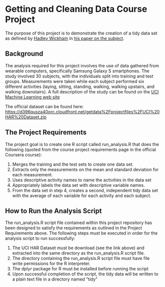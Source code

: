 # Getting and Cleaning Data Course Project
The purpose of this project is to demonstrate the creation of a tidy data set as defined by [Hadley Wickham](http://http://had.co.nz) in [his paper on the subject](http://vita.had.co.nz/papers/tidy-data.pdf).

## Background
The analysis required for this project involves the use of data gathered from wearable computers, specifically Samsung Galaxy S smartphones. The study involved 30 subjects, with the individuals split into training and test groups. Measurements were taken while each subject performed six different activities (laying, sitting, standing, walking, walking upstairs, and walking downstairs). A full description of the study can be found on the [UCI Machine Learning web site](http://archive.ics.uci.edu/ml/datasets/Human+Activity+Recognition+Using+Smartphones)

The official dataset can be found here:
https://d396qusza40orc.cloudfront.net/getdata%2Fprojectfiles%2FUCI%20HAR%20Dataset.zip 

## The Project Requirements
The project goal is to create one R script called run_analysis.R that does the following (quoted from the course project requirements page in the official Coursera course):
1. Merges the training and the test sets to create one data set.
2. Extracts only the measurements on the mean and standard deviation for each measurement. 
3. Uses descriptive activity names to name the activities in the data set
4. Appropriately labels the data set with descriptive variable names. 
5. From the data set in step 4, creates a second, independent tidy data set with the average of each variable for each activity and each subject.

## How to Run the Analysis Script
The run_analysis.R script file contained within this project repository has been designed to satisfy the requirements as outlined in the Project Requirements above. The following steps must be executed in order for the analysis script to run successfully:
1. The UCI HAR Dataset must be download (see the link above) and extracted into the same directory as the run_analysis.R script file.
2. The directory containing the run_analysis.R script file must have file write permissions for the R interpreter.
3. The dplyr package for R must be installed before running the script
4. Upon successful completion of the script, the tidy data will be written to a plain text file in a directory named "tidy"

